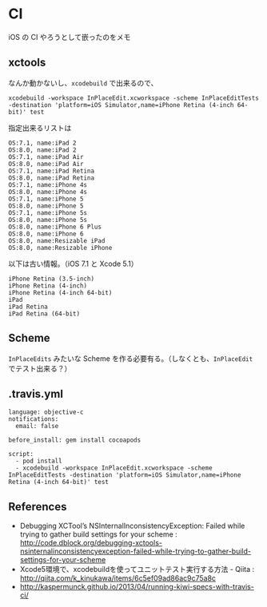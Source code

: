 CI
===

iOS の CI やろうとして嵌ったのをメモ

xctools
---

なんか動かないし、`xcodebuild` で出来るので、

```
xcodebuild -workspace InPlaceEdit.xcworkspace -scheme InPlaceEditTests -destination 'platform=iOS Simulator,name=iPhone Retina (4-inch 64-bit)' test
```

指定出来るリストは

```
OS:7.1, name:iPad 2
OS:8.0, name:iPad 2
OS:7.1, name:iPad Air
OS:8.0, name:iPad Air
OS:7.1, name:iPad Retina
OS:8.0, name:iPad Retina
OS:7.1, name:iPhone 4s
OS:8.0, name:iPhone 4s
OS:7.1, name:iPhone 5
OS:8.0, name:iPhone 5
OS:7.1, name:iPhone 5s
OS:8.0, name:iPhone 5s
OS:8.0, name:iPhone 6 Plus
OS:8.0, name:iPhone 6
OS:8.0, name:Resizable iPad
OS:8.0, name:Resizable iPhone
```

以下は古い情報。（iOS 7.1 と Xcode 5.1）

```
iPhone Retina (3.5-inch)
iPhone Retina (4-inch)
iPhone Retina (4-inch 64-bit)
iPad
iPad Retina
iPad Retina (64-bit)
```

Scheme
---

`InPlaceEdits` みたいな Scheme を作る必要有る。（しなくとも、`InPlaceEdit` でテスト出来る？）

.travis.yml
---

```
language: objective-c
notifications:
  email: false

before_install: gem install cocoapods

script:
  - pod install
  - xcodebuild -workspace InPlaceEdit.xcworkspace -scheme InPlaceEditTests -destination 'platform=iOS Simulator,name=iPhone Retina (4-inch 64-bit)' test
```

References
---

- Debugging XCTool’s NSInternalInconsistencyException: Failed while trying to gather build settings for your scheme : http://code.dblock.org/debugging-xctools-nsinternalinconsistencyexception-failed-while-trying-to-gather-build-settings-for-your-scheme
- Xcode5環境で、xcodebuildを使ってユニットテスト実行する方法 - Qiita : http://qiita.com/k_kinukawa/items/6c5ef09ad86ac9c75a8c
- http://kaspermunck.github.io/2013/04/running-kiwi-specs-with-travis-ci/
